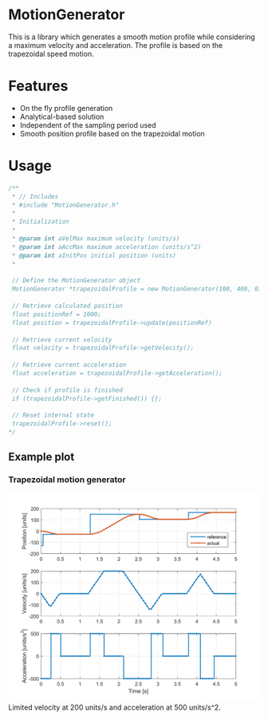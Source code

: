 # MotionGenerator
This is a library which generates a smooth motion profile while considering a maximum velocity and acceleration. The profile is based on the trapezoidal speed motion.

# Features
* On the fly profile generation
* Analytical-based solution
* Independent of the sampling period used
* Smooth position profile based on the trapezoidal motion

# Usage
```cpp
/**
 * // Includes
 * #include "MotionGenerator.h"
 *
 * Initialization
 *
 * @param int aVelMax maximum velocity (units/s)
 * @param int aAccMax maximum acceleration (units/s^2)
 * @param int aInitPos initial position (units)
 *

 // Define the MotionGenerator object
 MotionGenerator *trapezoidalProfile = new MotionGenerator(100, 400, 0);

 // Retrieve calculated position
 float positionRef = 1000;
 float position = trapezoidalProfile->update(positionRef)

 // Retrieve current velocity
 float velocity = trapezoidalProfile->getVelocity();

 // Retrieve current acceleration
 float acceleration = trapezoidalProfile->getAcceleration();

 // Check if profile is finished
 if (trapezoidalProfile->getFinished()) {};

 // Reset internal state
 trapezoidalProfile->reset();
*/
 ``` 
## Example plot
### Trapezoidal motion generator
![Simulation of a trapezoidal motion profile](https://github.com/AerDronix/MotionGenerator/blob/master/matlab/simPhoto.png)
Limited velocity at 200 units/s and acceleration at 500 units/s^2.
